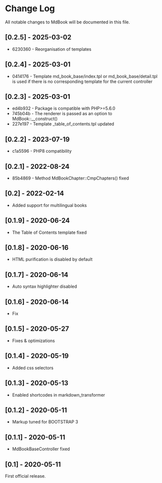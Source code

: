 # Change Log
All notable changes to MdBook will be documented in this file.

## [0.2.5] - 2025-03-02

* 6230360 - Reorganisation of templates

## [0.2.4] - 2025-03-01

* 0414176 - Template md_book_base/index.tpl or md_book_base/detail.tpl is used if there is no corresponding template for the current controller

## [0.2.3] - 2025-03-01

* ed4b932 - Package is compatible with PHP>=5.6.0
* 745b04b - The renderer is passed as an option to MdBook::__construct()
* 227e197 - Template _table_of_contents.tpl updated

## [0.2.2] - 2023-07-19

* c1a5596 - PHP8 compatibility

## [0.2.1] - 2022-08-24

* 85b4869 - Method MdBookChapter::CmpChapters() fixed

## [0.2] - 2022-02-14

- Added support for multilingual books

## [0.1.9] - 2020-06-24

- The Table of Contents template fixed

## [0.1.8] - 2020-06-16

- HTML purification is disabled by default

## [0.1.7] - 2020-06-14

- Auto syntax highlighter disabled

## [0.1.6] - 2020-06-14

- Fix

## [0.1.5] - 2020-05-27

- Fixes & optimizations

## [0.1.4] - 2020-05-19

- Added css selectors

## [0.1.3] - 2020-05-13

- Enabled shortcodes in markdown_transformer

## [0.1.2] - 2020-05-11

- Markup tuned for BOOTSTRAP 3

## [0.1.1] - 2020-05-11

- MdBookBaseController fixed

## [0.1] - 2020-05-11

First official release.
